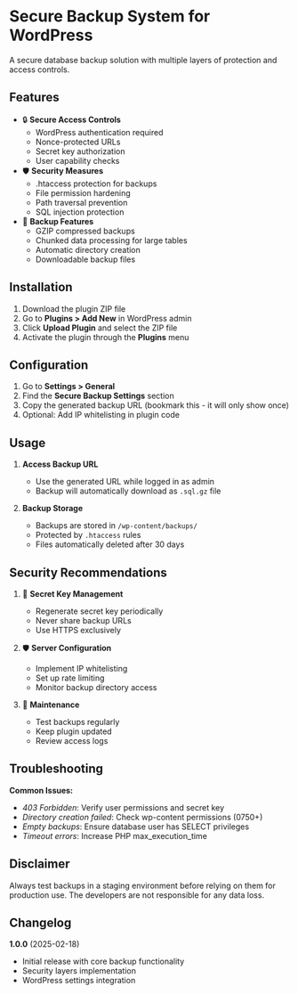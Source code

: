 # Secure Backup System for WordPress

A secure database backup solution with multiple layers of protection and access controls.

## Features

- 🔒 **Secure Access Controls**
  - WordPress authentication required
  - Nonce-protected URLs
  - Secret key authorization
  - User capability checks
- 🛡️ **Security Measures**
  - .htaccess protection for backups
  - File permission hardening
  - Path traversal prevention
  - SQL injection protection
- 💾 **Backup Features**
  - GZIP compressed backups
  - Chunked data processing for large tables
  - Automatic directory creation
  - Downloadable backup files

## Installation

1. Download the plugin ZIP file
2. Go to **Plugins > Add New** in WordPress admin
3. Click **Upload Plugin** and select the ZIP file
4. Activate the plugin through the **Plugins** menu

## Configuration

1. Go to **Settings > General**
2. Find the **Secure Backup Settings** section
3. Copy the generated backup URL (bookmark this - it will only show once)
4. Optional: Add IP whitelisting in plugin code

## Usage

1. **Access Backup URL**
   - Use the generated URL while logged in as admin
   - Backup will automatically download as `.sql.gz` file

2. **Backup Storage**
   - Backups are stored in `/wp-content/backups/`
   - Protected by `.htaccess` rules
   - Files automatically deleted after 30 days

## Security Recommendations

1. 🔑 **Secret Key Management**
   - Regenerate secret key periodically
   - Never share backup URLs
   - Use HTTPS exclusively

2. 🛡️ **Server Configuration**
   - Implement IP whitelisting
   - Set up rate limiting
   - Monitor backup directory access

3. 🔄 **Maintenance**
   - Test backups regularly
   - Keep plugin updated
   - Review access logs

## Troubleshooting

**Common Issues:**
- *403 Forbidden*: Verify user permissions and secret key
- *Directory creation failed*: Check wp-content permissions (0750+)
- *Empty backups*: Ensure database user has SELECT privileges
- *Timeout errors*: Increase PHP max_execution_time

## Disclaimer

Always test backups in a staging environment before relying on them for production use. The developers are not responsible for any data loss.


## Changelog

**1.0.0** (2025-02-18)
- Initial release with core backup functionality
- Security layers implementation
- WordPress settings integration